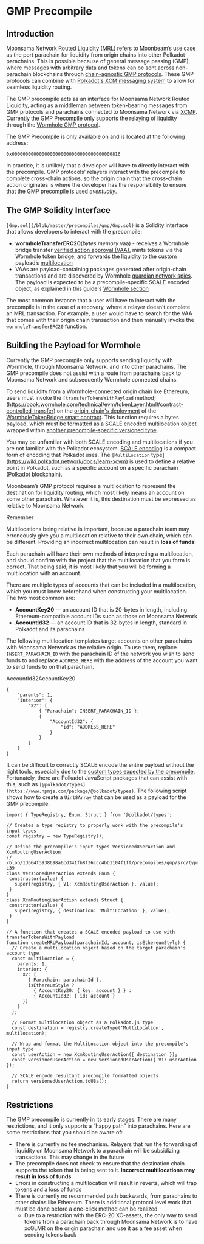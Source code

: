 # GMP Precompile


## Introduction

Moonsama Network Routed Liquidity (MRL) refers to Moonbeam’s use case as the port parachain for liquidity from origin chains into other Polkadot parachains. This is possible because of general message passing (GMP), where messages with arbitrary data and tokens can be sent across non-parachain blockchains through [chain-agnostic GMP protocols](builders/interoperability/protocols). These GMP protocols can combine with [Polkadot's XCM messaging system](builders/interoperability/xcm/overview) to allow for seamless liquidity routing.

The GMP precompile acts as an interface for Moonsama Network Routed Liquidity, acting as a middleman between token-bearing messages from GMP protocols and parachains connected to Moonsama Network via [XCMP](builders/interoperability/xcm/overview/#xcm-transport-protocols). Currently the GMP Precompile only supports the relaying of liquidity through the [Wormhole GMP protocol](builders/interoperability/protocols/wormhole).

The GMP Precompile is only available on  and is located at the following address:



```
0x0000000000000000000000000000000000000816

```

In practice, it is unlikely that a developer will have to directly interact with the precompile. GMP protocols' relayers interact with the precompile to complete cross-chain actions, so the origin chain that the cross-chain action originates is where the developer has the responsibility to ensure that the GMP precompile is used *eventually*.

## The GMP Solidity Interface

`[Gmp.sol](/blob/master/precompiles/gmp/Gmp.sol)` is a Solidity interface that allows developers to interact with the precompile:

- **wormholeTransferERC20**(*bytes memory* vaa) - receives a Wormhole bridge transfer [verified action approval (VAA)](https://book.wormhole.com/wormhole/4_vaa.html), mints tokens via the Wormhole token bridge, and forwards the liquidity to the custom payload’s [multilocation](builders/interoperability/xcm/overview/#general-xcm-definitions)
- VAAs are payload-containing packages generated after origin-chain transactions and are discovered by Wormhole [guardian network spies](https://book.wormhole.com/wormhole/6_relayers.html?search=#specialized-relayers). The payload is expected to be a precompile-specific SCALE encoded object, as explained in this guide's [Wormhole section](builders/pallets-precompiles/precompiles/gmp/#building-the-payload-for-wormhole)

The most common instance that a user will have to interact with the precompile is in the case of a recovery, where a relayer doesn’t complete an MRL transaction. For example, a user would have to search for the VAA that comes with their origin chain transaction and then manually invoke the `wormholeTransferERC20` function.

## Building the Payload for Wormhole

Currently the GMP precompile only supports sending liquidity with Wormhole, through Moonsama Network, and into other parachains. The GMP precompile does not assist with a route from parachains back to Moonsama Network and subsequently Wormhole connected chains.

To send liquidity from a Wormhole-connected origin chain like Ethereum, users must invoke the `[transferTokensWithPayload` method](<https://book.wormhole.com/technical/evm/tokenLayer.html#contract-controlled-transfer>) on the [origin-chain's deployment](https://book.wormhole.com/reference/contracts.html#token-bridge) of the [WormholeTokenBridge smart contract](https://github.com/wormhole-foundation/wormhole/blob/main/ethereum/contracts/bridge/interfaces/ITokenBridge.sol). This function requires a bytes payload, which must be formatted as a SCALE encoded multilocation object wrapped within [another precompile-specific versioned type](/blob/1d664f3938698a6cd341fb8f36ccc4bb1104f1ff/precompiles/gmp/src/types.rs#L25-L39).

You may be unfamiliar with both SCALE encoding and multilocations if you are not familiar with the Polkadot ecosystem. [SCALE encoding](https://docs.substrate.io/reference/scale-codec/) is a compact form of encoding that Polkadot uses. The `[MultiLocation` type](<https://wiki.polkadot.network/docs/learn-xcvm>) is used to define a relative point in Polkadot, such as a specific account on a specific parachain (Polkadot blockchain).

Moonbeam’s GMP protocol requires a multilocation to represent the destination for liquidity routing, which most likely means an account on some other parachain. Whatever it is, this destination must be expressed as relative to Moonsama Network.

Remember

Multilocations being relative is important, because a parachain team may erroneously give you a multilocation relative to their own chain, which can be different. Providing an incorrect multilocation can result in **loss of funds**!

Each parachain will have their own methods of interpreting a multilocation, and should confirm with the project that the multilocation that you form is correct. That being said, it is most likely that you will be forming a multilocation with an account.

There are multiple types of accounts that can be included in a multilocation, which you must know beforehand when constructing your multilocation. The two most common are:

- **AccountKey20** — an account ID that is 20-bytes in length, including Ethereum-compatible account IDs such as those on Moonsama Network
- **AccountId32** — an account ID that is 32-bytes in length, standard in Polkadot and its parachains

The following multilocation templates target accounts on other parachains with Moonsama Network as the relative origin. To use them, replace `INSERT_PARACHAIN_ID` with the parachain ID of the network you wish to send funds to and replace `ADDRESS_HERE` with the address of the account you want to send funds to on that parachain.

AccountId32AccountKey20

```
{
    "parents": 1,
    "interior": {
        "X2": [
            { "Parachain": INSERT_PARACHAIN_ID },
            {
                "AccountId32": {
                    "id": "ADDRESS_HERE"
                }
            }
        ]
    }
}

```

It can be difficult to correctly SCALE encode the entire payload without the right tools, especially due to the [custom types expected by the precompile](/blob/1d664f3938698a6cd341fb8f36ccc4bb1104f1ff/precompiles/gmp/src/types.rs#L25-L39). Fortunately, there are Polkadot JavaScript packages that can assist with this, such as `[@polkadot/types](https://www.npmjs.com/package/@polkadot/types)`. The following script shows how to create a `Uint8Array` that can be used as a payload for the GMP precompile:

```
import { TypeRegistry, Enum, Struct } from '@polkadot/types';

// Creates a type registry to properly work with the precompile's input types
const registry = new TypeRegistry();

// Define the precompile's input types VersionedUserAction and XcmRoutingUserAction
// /blob/1d664f3938698a6cd341fb8f36ccc4bb1104f1ff/precompiles/gmp/src/types.rs#L25-L39
class VersionedUserAction extends Enum {
 constructor(value) {
   super(registry, { V1: XcmRoutingUserAction }, value);
 }
}
class XcmRoutingUserAction extends Struct {
 constructor(value) {
   super(registry, { destination: 'MultiLocation' }, value);
 }
}

// A function that creates a SCALE encoded payload to use with transferTokensWithPayload
function createMRLPayload(parachainId, account, isEthereumStyle) {
  // Create a multilocation object based on the target parachain's account type
  const multilocation = {
    parents: 1,
    interior: {
      X2: [
        { Parachain: parachainId },
        isEthereumStyle ?
          { AccountKey20: { key: account } } :
          { AccountId32: { id: account }
      }]
    }
  };

  // Format multilocation object as a Polkadot.js type
  const destination = registry.createType('MultiLocation', multilocation);

  // Wrap and format the MultiLocation object into the precompile's input type
  const userAction = new XcmRoutingUserAction({ destination });
  const versionedUserAction = new VersionedUserAction({ V1: userAction });

  // SCALE encode resultant precompile formatted objects
  return versionedUserAction.toU8a();
}

```

## Restrictions

The GMP precompile is currently in its early stages. There are many restrictions, and it only supports a “happy path” into parachains. Here are some restrictions that you should be aware of:

- There is currently no fee mechanism. Relayers that run the forwarding of liquidity on Moonsama Network to a parachain will be subsidizing transactions. This may change in the future
- The precompile does not check to ensure that the destination chain supports the token that is being sent to it. **Incorrect multilocations may result in loss of funds**
- Errors in constructing a multilocation will result in reverts, which will trap tokens and a loss of funds
- There is currently no recommended path backwards, from parachains to other chains like Ethereum. There is additional protocol level work that must be done before a one-click method can be realized
    - Due to a restriction with the ERC-20 XC-assets, the only way to send tokens from a parachain back through Moonsama Network is to have xcGLMR on the origin parachain and use it as a fee asset when sending tokens back
